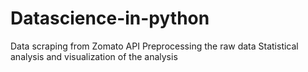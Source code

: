 # Datascience-in-python
Data scraping from Zomato API
Preprocessing the raw data
Statistical analysis and visualization of the analysis
